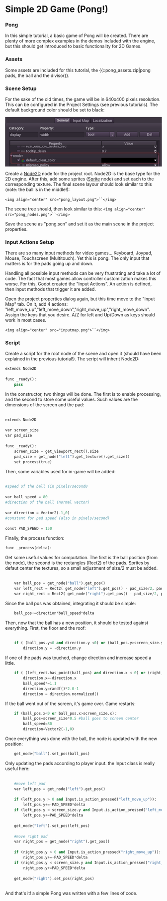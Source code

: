 # Simple 2D Game (Pong!)

### Pong
In this simple tutorial, a basic game of Pong will be created. There are plenty of more complex examples in the demos included with the engine, but this should get introduced to basic functionality for 2D Games.

### Assets

Some assets are included for this tutorial, the {{::pong_assets.zip|pong pads, the ball and the divisor}}.

### Scene Setup

For the sake of the old times, the game will be in 640x400 pixels resolution. This can be configured in the Project Settings (see previous tutorials). The default background color should be set to black:


<img align="center" src="images/clearcolor.png"></img>

Create a [Node2D](class_list/node2d) node for the project root. Node2D is the base type for the 2D engine. After this, add some sprites ([Sprite](class_list/sprite) node) and set each to the corresponding texture. The final scene layour should look similar to this (note: the ball is in the middle!):

`<img align="center" src="pong_layout.png">``</img>`

The scene tree should, then look similar to this:
`<img align="center" src="pong_nodes.png">``</img>`

Save the scene as "pong.scn" and set it as the main scene in the project properties. 

### Input Actions Setup

There are so many input methods for video games... Keyboard, Joypad, Mouse, Touchscreen (Multitouch). Yet this is pong. The only input that matters is for the pads going up and down.

Handling all possible input methods can be very frustrating and take a lot of code. The fact that most games allow controller customization makes this worse. For this, Godot created the "Input Actions". An action is defined, then input methods that trigger it are added.

Open the project properties dialog again, but this time move to the "Input Map" tab. 
On it, add 4 actions: "left_move_up","left_move_down","right_move_up","right_move_down". Assign the keys that you desire. A/Z for left and Up/Down as keys should work in most cases.

`<img align="center" src="inputmap.png">``</img>`


### Script

Create a script for the root node of the scene and open it (should have been explained in the previous tutorial!). The script will inherit Node2D:

```python
extends Node2D

func _ready():
	pass

```

In the constructor, two things will be done. The first is to enable processing, and the second to store some useful values. Such values are the dimensions of the screen and the pad:

```python

extends Node2D

var screen_size
var pad_size

func _ready():
	screen_size = get_viewport_rect().size
	pad_size = get_node("left").get_texture().get_size()
	set_process(true)

```


Then, some variables used for in-game will be added:

```python

#speed of the ball (in pixels/second0

var ball_speed = 80
#direction of the ball (normal vector)

var direction = Vector2(-1,0)
#constant for pad speed (also in pixels/second)

const PAD_SPEED = 150

```

Finally, the process function:

```python
func _process(delta):
```

Get some useful values for computation. The first is the ball position (from the node), the second is the rectangles (Rect2) of the pads. Sprites by defaut center the textures, so a small adjustment of size/2 must be added.

```python

	var ball_pos = get_node("ball").get_pos()
	var left_rect = Rect2( get_node("left").get_pos() - pad_size/2, pad_size )
	var right_rect = Rect2( get_node("right").get_pos() - pad_size/2, pad_size )
```

Since the ball pos was obtained, integrating it should be simple:

```python
	ball_pos+=direction*ball_speed*delta
```

Then, now that the ball has a new position, it should be tested against everything. First, the floor and the roof:

```python

	if ( (ball_pos.y<0 and direction.y <0) or (ball_pos.y>screen_size.y and direction.y>0)):
		direction.y = -direction.y
```

If one of the pads was touched, change direction and increase speed a little.

```python
	if ( (left_rect.has_point(ball_pos) and direction.x < 0) or (right_rect.has_point(ball_pos) and direction.x > 0)):
		direction.x=-direction.x
		ball_speed*=1.1
		direction.y=randf()*2.0-1
		direction = direction.normalized()

```

If the ball went out of the screen, it's game over. Game restarts:

```python
	if (ball_pos.x<0 or ball_pos.x>screen_size.x):
		ball_pos=screen_size*0.5 #ball goes to screen center
		ball_speed=80
		direction=Vector2(-1,0)
```

Once everything was done with the ball, the node is updated with the new position:

```python
	get_node("ball").set_pos(ball_pos)
```

Only updating the pads according to player input. the Input class is really useful here:

```python

	#move left pad	
	var left_pos = get_node("left").get_pos()
	
	if (left_pos.y > 0 and Input.is_action_pressed("left_move_up")):
		left_pos.y+=-PAD_SPEED*delta
	if (left_pos.y < screen_size.y and Input.is_action_pressed("left_move_down")):
		left_pos.y+=PAD_SPEED*delta
		
	get_node("left").set_pos(left_pos)
		
	#move right pad	
	var right_pos = get_node("right").get_pos()
	
	if (right_pos.y > 0 and Input.is_action_pressed("right_move_up")):
		right_pos.y+=-PAD_SPEED*delta
	if (right_pos.y < screen_size.y and Input.is_action_pressed("right_move_down")):
		right_pos.y+=PAD_SPEED*delta
		
	get_node("right").set_pos(right_pos)
	
```	 


And that's it! a simple Pong was written with a few lines of code.



